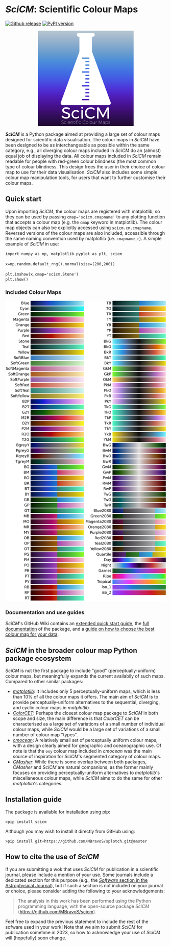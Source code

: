 # _SciCM_: Scientific Colour Maps

[![Github release](https://img.shields.io/github/release/MBravoS/scicm.svg?label=tag&colorB=54ebff)](https://github.com/MBravoS/scicm/releases) [![PyPI version](https://img.shields.io/pypi/v/scicm.svg?colorB=ff0080)](https://pypi.python.org/pypi/scicm)

<p align="center">
    <img src="https://raw.githubusercontent.com/MBravoS/scicm/master/images/logo.png" width="300">
</p>

**_SciCM_** is a Python package aimed at providing a large set of colour maps designed for scientific data visualisation.
The colour maps in _SciCM_ have been designed to be as interchangeable as possible within the same category, e.g., all diverging colour maps included in _SciCM_ do an (almost) equal job of displaying the data.
All colour maps included in _SciCM_ remain readable for people with red-green colour blindness (the most common type of colour blindness.
This design frees the user in their choice of colour map to use for their data visualisation.
_SciCM_ also includes some simple colour map manipulation tools, for users that want to further customise their colour maps.

## Quick start
Upon importing _SciCM_, the colour maps are registered with matplotlib, so they can be used by passing `cmap='scicm.cmapname'` to any plotting function that accepts a colour map (e.g. the `cmap` keyword in matplotlib).
The colour map objects can also be explicitly accessed using `scicm.cm.cmapname`.
Reversed versions of the colour maps are also included, accessible through the same naming convention used by matplotlib (i.e. `cmapname_r`).
A simple example of _SciCM_ in use:

    import numpy as np, matplotlib.pyplot as plt, scicm
    
    x=np.random.default_rng().normal(size=(200,200))
    
    plt.imshow(x,cmap='scicm.Stone')
    plt.show()

### Included Colour Maps

<p align="center">
    <img src="https://raw.githubusercontent.com/MBravoS/scicm/master/images/scicm_all.png" width="800">
</p>

### Documentation and use guides
_SciCM_'s GitHub Wiki contains an [extended quick start guide](https://github.com/MBravoS/scicm/wiki/Quick-Start), the [full documentation](https://github.com/MBravoS/scicm/wiki/Code-Documentation) of the package, and a [guide on how to choose the best colour map for your data](https://github.com/MBravoS/scicm/wiki/How-to-choose-which-colour-map-to-use).

## _SciCM_ in the broader colour map Python package ecosystem
_SciCM_ is not the first package to include "good" (perceptually-uniform) colour maps, but meaningfully expands the current availabily of such maps.
Compared to other similar packages:
- [_matplotlib_](https://matplotlib.org/stable/tutorials/colors/colormaps.html): It includes only 5 perceptually-uniform maps, which is less than 10% of all the colour maps it offers. The main aim of _SciCM_ is to provide perceptually-uniform alternatives to the sequential, diverging, and cyclic colour maps in _matplotlib_. 
- [_ColorCET_](https://github.com/holoviz/colorcet): Perhaps the closest colour map package to _SciCM_ in both scope and size, the main difference is that _ColorCET_ can be characterised as a large set of variations of a small number of individual colour maps, while _SciCM_ would be a large set of variations of a small number of colour map "types".
- [_cmocean_](https://github.com/matplotlib/cmocean): A relatively small set of perceptually uniform colour maps, with a design clearly aimed for geographic and oceanographic use. Of note is that the `oxy` colour map included in _cmocean_ was the main source of inspiration for _SciCM_'s segmented category of colour maps. 
- [_CMasher_](https://github.com/1313e/CMasher): While there is some overlap between both packages, _CMasher_ and _SciCM_ are natural companions, as the former mainly focuses on providing perceptually-uniform alternatives to _matplotlib_'s miscellaneous colour maps, while _SciCM_ aims to do the same for other _matplotlib_'s categories.

## Installation guide
The package is available for installation using pip:

    >pip install scicm

Although you may wish to install it directly from GitHub using:

    >pip install git+https://github.com/MBravoS/splotch.git@master

## How to cite the use of _SciCM_
If you are submitting a wok that uses _SciCM_ for publication in a scientific journal, please include a mention of your use.
Some journals include a dedicated section for this purpose (e.g., the [_Software_ section in the Astrophysical Journal](https://journals.aas.org/aastexguide/#software)), but if such a section is not included on your journal or choice, please consider adding the following to your acknowledgements:
> The analysis in this work has been performed using the Python programming language, with the open-source package _SciCM_ (https://github.com/MBravoS/scicm).

Feel free to expand the previous statement to include the rest of the sofware used in your work!
Note that we aim to submit _SciCM_ for publication sometime in 2023, so how to acknowledge your use of _SciCM_ will (hopefully) soon change.
